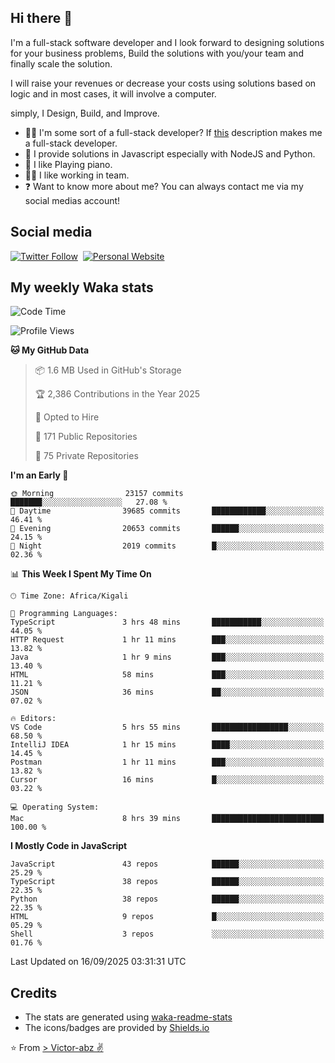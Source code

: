 ## Hi there 👋
I'm a full-stack software developer and I look forward to designing solutions for your business problems, Build the solutions with you/your team and finally scale the solution.

I will raise your revenues or decrease your costs using solutions based on logic and in most cases, it will involve a computer.

simply, I Design, Build, and Improve.

- 👨‍💻 I'm some sort of a full-stack developer? If [this](https://www.w3schools.com/whatis/whatis_fullstack.asp) description makes me a full-stack developer.
- 🌱 I provide solutions in Javascript especially with NodeJS and Python. 
- 🎹 I like Playing piano.
- 👯‍♀️ I like working in team.
- ❓ Want to know more about me? You can always contact me via my social medias account!

## Social media
[![Twitter Follow](https://img.shields.io/twitter/follow/vicky_abz?color=%231DA1F2&label=Twitter&style=for-the-badge&logo=twitter&logoColor=ffffff)](https://twitter.com/vicky_abz)
‎‎ [![Personal Website](https://img.shields.io/static/v1?label=visit&message=victor-abz.com&color=%235F021F&style=for-the-badge)](https://victor-abz.com/)

## My weekly Waka stats
<!--START_SECTION:waka-->
![Code Time](http://img.shields.io/badge/Code%20Time-2%2C043%20hrs%2056%20mins-blue)

![Profile Views](http://img.shields.io/badge/Profile%20Views-0-blue)

**🐱 My GitHub Data** 

> 📦 1.6 MB Used in GitHub's Storage 
 > 
> 🏆 2,386 Contributions in the Year 2025
 > 
> 💼 Opted to Hire
 > 
> 📜 171 Public Repositories 
 > 
> 🔑 75 Private Repositories 
 > 
**I'm an Early 🐤** 

```text
🌞 Morning                23157 commits       ███████░░░░░░░░░░░░░░░░░░   27.08 % 
🌆 Daytime                39685 commits       ████████████░░░░░░░░░░░░░   46.41 % 
🌃 Evening                20653 commits       ██████░░░░░░░░░░░░░░░░░░░   24.15 % 
🌙 Night                  2019 commits        █░░░░░░░░░░░░░░░░░░░░░░░░   02.36 % 
```


📊 **This Week I Spent My Time On** 

```text
🕑︎ Time Zone: Africa/Kigali

💬 Programming Languages: 
TypeScript               3 hrs 48 mins       ███████████░░░░░░░░░░░░░░   44.05 % 
HTTP Request             1 hr 11 mins        ███░░░░░░░░░░░░░░░░░░░░░░   13.82 % 
Java                     1 hr 9 mins         ███░░░░░░░░░░░░░░░░░░░░░░   13.40 % 
HTML                     58 mins             ███░░░░░░░░░░░░░░░░░░░░░░   11.21 % 
JSON                     36 mins             ██░░░░░░░░░░░░░░░░░░░░░░░   07.02 % 

🔥 Editors: 
VS Code                  5 hrs 55 mins       █████████████████░░░░░░░░   68.50 % 
IntelliJ IDEA            1 hr 15 mins        ████░░░░░░░░░░░░░░░░░░░░░   14.45 % 
Postman                  1 hr 11 mins        ███░░░░░░░░░░░░░░░░░░░░░░   13.82 % 
Cursor                   16 mins             █░░░░░░░░░░░░░░░░░░░░░░░░   03.22 % 

💻 Operating System: 
Mac                      8 hrs 39 mins       █████████████████████████   100.00 % 
```

**I Mostly Code in JavaScript** 

```text
JavaScript               43 repos            ██████░░░░░░░░░░░░░░░░░░░   25.29 % 
TypeScript               38 repos            ██████░░░░░░░░░░░░░░░░░░░   22.35 % 
Python                   38 repos            ██████░░░░░░░░░░░░░░░░░░░   22.35 % 
HTML                     9 repos             █░░░░░░░░░░░░░░░░░░░░░░░░   05.29 % 
Shell                    3 repos             ░░░░░░░░░░░░░░░░░░░░░░░░░   01.76 % 
```




 Last Updated on 16/09/2025 03:31:31 UTC
<!--END_SECTION:waka-->

## Credits
- The stats are generated using [waka-readme-stats](https://github.com/anmol098/waka-readme-stats)
- The icons/badges are provided by [Shields.io](https://shields.io/)

⭐️ From [> Victor-abz ✌](https://victor-abz.com/)

